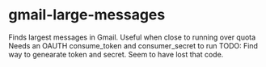 gmail-large-messages
====================

Finds largest messages in Gmail. Useful when close to running over quota
<br/>
Needs an OAUTH consume_token and consumer_secret to run
TODO: Find way to genearate token and secret. Seem to have lost that code.
